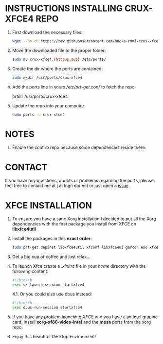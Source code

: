 

INSTRUCTIONS INSTALLING CRUX-XFCE4 REPO
=====
1. First download the necessary files:

   ```bash
   wget --no-ch https://raw.githubusercontent.com/mac-a-r0ni/crux-xfce4/master/crux-xfce4.{httpup,pub}
   ```

2. Move the downloaded file to the proper folder:

   ```bash
   sudo mv crux-xfce4.{httpup,pub} /etc/ports/
   ```

 4. Create the dir where the ports are contained:
    ```bash
    sudo mkdir /usr/ports/crux-xfce4
    ```

4. Add the ports line in yours */etc/prt-get.conf* to fetch the repo:

   prtdir /usr/ports/crux-xfce4

5. Update the repo into your computer:

   ```bash
   sudo ports -u crux-xfce4
   ```

NOTES
=====
1. Enable the contrib repo because some dependencies reside there.

CONTACT
=====
If you have any questions, doubts or problems regarding the ports, please feel free to contact me at j at lngn dot net or just open a [issue](https://github.com/mac-a-r0ni/crux-xfce4/issues).

XFCE INSTALLATION
=====
1. To ensure you have a sane Xorg installation I decided to put all the Xorg dependencies with the first package you install from XFCE on **libxfce4util**
1. Install the packages in this **exact order**:

   ```bash
   sudo prt-get depinst libxfce4util xfconf libxfce4ui garcon exo xfce4-panel thunar thunar-volman xfce4-settings xfce4-session xfwm4 xfdesktop xfce4-appfinder tumbler xfce4-terminal xfce4-power-manager xfce4-notifyd xfce4-screenshooter mousepad xdg-user-dirs
   ```

3. Get a big cup of coffee and just relax...

4. To launch Xfce create a *.xinitrc* file in your *home* directory with the following content:
   ```bash
   #!/bin/sh
   exec ck-launch-session startxfce4
   ```
   4.1. Or you could also use dbus instead:
   ```bash
   #!/bin/sh
   exec dbus-run-session startxfce4
   ```

6. If you have any problem launching XFCE and you have a an Intel graphic card, install **xorg-xf86-video-intel** and the **mesa** ports from the xorg repo.

7. Enjoy this beautiful Desktop Environment!
